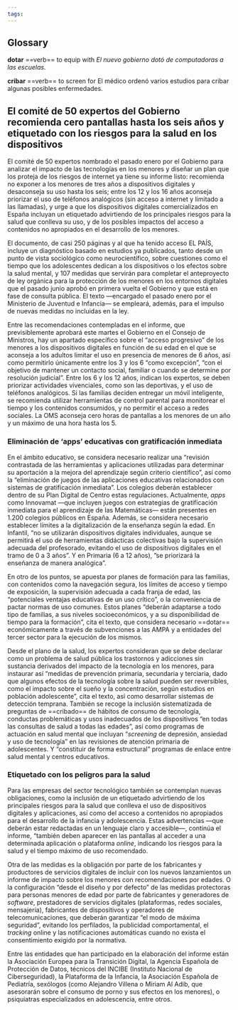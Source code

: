 ```yaml
---
tags: 
---
```

## Glossary

**dotar** ==verb== to equip with
*El nuevo gobierno dotó de computadoras a las escuelas.*

**cribar** ==verb== to screen for
El médico ordenó varios estudios para cribar algunas posibles enfermedades.

## El comité de 50 expertos del Gobierno recomienda cero pantallas hasta los seis años y etiquetado con los riesgos para la salud en los dispositivos

El comité de 50 expertos nombrado el pasado enero por el Gobierno para analizar el impacto de las tecnologías en los menores y diseñar un plan que los proteja de los riesgos de internet ya tiene su informe listo: recomienda no exponer a los menores de tres años a dispositivos digitales y desaconseja su uso hasta los seis; entre los 12 y los 16 años aconseja priorizar el uso de teléfonos analógicos (sin acceso a internet y limitado a las llamadas), y urge a que los dispositivos digitales comercializados en España incluyan un etiquetado advirtiendo de los principales riesgos para la salud que conlleva su uso, y de los posibles impactos del acceso a contenidos no apropiados en el desarrollo de los menores.

El documento, de casi 250 páginas y al que ha tenido acceso EL PAÍS, incluye un diagnóstico basado en estudios ya publicados, tanto desde un punto de vista sociológico como neurocientífico, sobre cuestiones como el tiempo que los adolescentes dedican a los dispositivos o los efectos sobre la salud mental, y 107 medidas que servirán para completar el anteproyecto de ley orgánica para la protección de los menores en los entornos digitales que el pasado junio aprobó en primera vuelta el Gobierno y que está en fase de consulta pública. El texto —encargado el pasado enero por el Ministerio de Juventud e Infancia— se empleará, además, para el impulso de nuevas medidas no incluidas en la ley.

Entre las recomendaciones contempladas en el informe, que previsiblemente aprobará este martes el Gobierno en el Consejo de Ministros, hay un apartado específico sobre el “acceso progresivo” de los menores a los dispositivos digitales en función de su edad en el que se aconseja a los adultos limitar el uso en presencia de menores de 6 años, así como permitirlo únicamente entre los 3 y los 6 “como excepción”, “con el objetivo de mantener un contacto social, familiar o cuando se determine por resolución judicial”. Entre los 6 y los 12 años, indican los expertos, se deben priorizar actividades vivenciales, como son las deportivas, y el uso de teléfonos analógicos. Si las familias deciden entregar un móvil inteligente, se recomienda utilizar herramientas de control parental para monitorear el tiempo y los contenidos consumidos, y no permitir el acceso a redes sociales. La OMS aconseja cero horas de pantallas a los menores de un año y un máximo de una hora hasta los 5.

### Eliminación de ‘apps’ educativas con gratificación inmediata

En el ámbito educativo, se considera necesario realizar una “revisión contrastada de las herramientas y aplicaciones utilizadas para determinar su aportación a la mejora del aprendizaje según criterio científico”, así como la “eliminación de juegos de las aplicaciones educativas relacionados con sistemas de gratificación inmediata”. Los colegios deberán establecer dentro de su Plan Digital de Centro estas regulaciones. Actualmente, _apps_ como Innovamat —que incluyen juegos con estrategias de gratificación inmediata para el aprendizaje de las Matemáticas— están presentes en 1.200 colegios públicos en España. Además, se considera necesario establecer límites a la digitalización de la enseñanza según la edad. En Infantil, “no se utilizarán dispositivos digitales individuales, aunque se permitirá el uso de herramientas didácticas colectivas bajo la supervisión adecuada del profesorado, evitando el uso de dispositivos digitales en el tramo de 0 a 3 años”. Y en Primaria (6 a 12 años), ”se priorizará la enseñanza de manera analógica”.

En otro de los puntos, se apuesta por planes de formación para las familias, con contenidos como la navegación segura, los límites de acceso y tiempo de exposición, la supervisión adecuada a cada franja de edad, las “potenciales ventajas educativas de un uso crítico”, o la conveniencia de pactar normas de uso comunes. Estos planes “deberán adaptarse a todo tipo de familias, a sus niveles socioeconómicos, y a su disponibilidad de tiempo para la formación”, cita el texto, que considera necesario ==dotar== económicamente a través de subvenciones a las AMPA y a entidades del tercer sector para la ejecución de los mismos.

Desde el plano de la salud, los expertos consideran que se debe declarar como un problema de salud pública los trastornos y adicciones sin sustancia derivados del impacto de la tecnología en los menores, para instaurar así “medidas de prevención primaria, secundaria y terciaria, dado que algunos efectos de la tecnología sobre la salud pueden ser reversibles, como el impacto sobre el sueño y la concentración, según estudios en población adolescente”, cita el texto, así como desarrollar sistemas de detección temprana. También se recoge la inclusión sistematizada de preguntas de ==cribado== de hábitos de consumo de tecnología, conductas problemáticas y usos inadecuados de los dispositivos “en todas las consultas de salud a todas las edades”, así como programas de actuación en salud mental que incluyan “_screening_ de depresión, ansiedad y uso de tecnología” en las revisiones de atención primaria de adolescentes. Y “constituir de forma estructural” programas de enlace entre salud mental y centros educativos.

### Etiquetado con los peligros para la salud

Para las empresas del sector tecnológico también se contemplan nuevas obligaciones, como la inclusión de un etiquetado advirtiendo de los principales riesgos para la salud que conlleva el uso de dispositivos digitales y aplicaciones, así como del acceso a contenidos no apropiados para el desarrollo de la infancia y adolescencia. Estas advertencias —que deberán estar redactadas en un lenguaje claro y accesible—, continúa el informe, “también deben aparecer en las pantallas al acceder a una determinada aplicación o plataforma _online_, indicando los riesgos para la salud y el tiempo máximo de uso recomendado.

Otra de las medidas es la obligación por parte de los fabricantes y productores de servicios digitales de incluir con los nuevos lanzamientos un informe de impacto sobre los menores con recomendaciones por edades. O la configuración “desde el diseño y por defecto” de las medidas protectoras para personas menores de edad por parte de fabricantes y generadores de _software_, prestadores de servicios digitales (plataformas, redes sociales, mensajería), fabricantes de dispositivos y operadores de telecomunicaciones, que deberán garantizar “el modo de máxima seguridad”, evitando los perfilados, la publicidad comportamental, el _tracking_ online y las notificaciones automáticas cuando no exista el consentimiento exigido por la normativa.

Entre las entidades que han participado en la elaboración del informe están la Asociación Europea para la Transición Digital, la Agencia Española de Protección de Datos, técnicos del INCIBE (Instituto Nacional de Ciberseguridad), la Plataforma de la Infancia, la Asociación Española de Pediatría, sexólogos (como Alejandro Villena o Miriam Al Adib, que asesorarán sobre el consumo de porno y sus efectos en los menores), o psiquiatras especializados en adolescencia, entre otros.